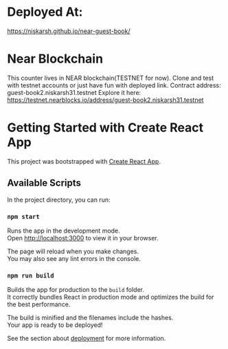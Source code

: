 # Deployed At:
https://niskarsh.github.io/near-guest-book/

# Near Blockchain
This counter lives in NEAR blockchain(TESTNET for now). Clone and test with testnet accounts or just have fun with deployed link.
Contract address: guest-book2.niskarsh31.testnet
Explore it here: https://testnet.nearblocks.io/address/guest-book2.niskarsh31.testnet

# Getting Started with Create React App

This project was bootstrapped with [Create React App](https://github.com/facebook/create-react-app).

## Available Scripts

In the project directory, you can run:

### `npm start`

Runs the app in the development mode.\
Open [http://localhost:3000](http://localhost:3000) to view it in your browser.

The page will reload when you make changes.\
You may also see any lint errors in the console.

### `npm run build`

Builds the app for production to the `build` folder.\
It correctly bundles React in production mode and optimizes the build for the best performance.

The build is minified and the filenames include the hashes.\
Your app is ready to be deployed!

See the section about [deployment](https://facebook.github.io/create-react-app/docs/deployment) for more information.
